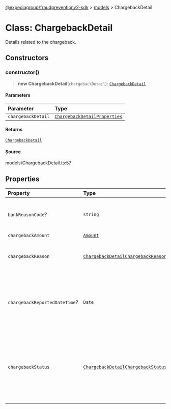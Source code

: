 [@expediagroup/fraudpreventionv2-sdk](../../index.md) > [models](../index.md) > ChargebackDetail

# Class: ChargebackDetail

Details related to the chargeback.

## Constructors

### constructor()

> **new ChargebackDetail**(`chargebackDetail`): [`ChargebackDetail`](class.ChargebackDetail.md)

#### Parameters

| Parameter          | Type                                                                                  |
| :----------------- | :------------------------------------------------------------------------------------ |
| `chargebackDetail` | [`ChargebackDetailProperties`](../interfaces/interface.ChargebackDetailProperties.md) |

#### Returns

[`ChargebackDetail`](class.ChargebackDetail.md)

#### Source

models/ChargebackDetail.ts:57

## Properties

| Property                      | Type                                                                                                         | Description                                                                                                                                           |
| :---------------------------- | :----------------------------------------------------------------------------------------------------------- | :---------------------------------------------------------------------------------------------------------------------------------------------------- |
| `bankReasonCode`?             | `string`                                                                                                     | Unique code provided by the acquiring bank for the category of fraud.                                                                                 |
| `chargebackAmount`            | [`Amount`](class.Amount.md)                                                                                  | -                                                                                                                                                     |
| `chargebackReason`            | [`ChargebackDetailChargebackReasonEnum`](../type-aliases/type-alias.ChargebackDetailChargebackReasonEnum.md) | Reason for chargeback which can be `Fraud` or `Non Fraud`.                                                                                            |
| `chargebackReportedDateTime`? | `Date`                                                                                                       | Date and time when the chargeback was reported to the partner, in ISO-8061 date and time format `yyyy-MM-ddTHH:mm:ss.SSSZ`.                           |
| `chargebackStatus`            | [`ChargebackDetailChargebackStatusEnum`](../type-aliases/type-alias.ChargebackDetailChargebackStatusEnum.md) | Identifies the chargeback status. Possible values are: -`RECEIVED` - The chargeback was received. -`REVERSAL` - The chargeback reversal was received. |
